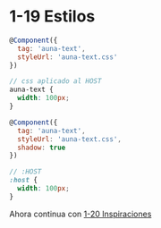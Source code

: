 # 1-19 Estilos

```jsx
@Component({
  tag: 'auna-text',
  styleUrl: 'auna-text.css'
})
```

```scss
// css aplicado al HOST
auna-text {
  width: 100px;
}
```

```jsx
@Component({
  tag: 'auna-text',
  styleUrl: 'auna-text.css',
  shadow: true
})
```

```scss
// :HOST
:host {
  width: 100px;
}
```

Ahora continua con [1-20 Inspiraciones](1-20-inspiraciones.md)
